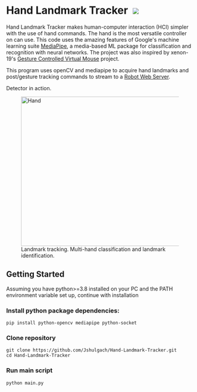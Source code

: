 # Hand Landmark Tracker &nbsp;[![](https://img.shields.io/badge/python-3.8.5-blue.svg)](https://www.python.org/downloads/)
Hand Landmark Tracker makes human-computer interaction (HCI) simpler with the use of hand commands. The hand is the most versatile controller on can use.
This code uses the amazing features of Google's machine learning suite [MediaPipe](https://developers.google.com/mediapipe), a media-based ML package for classification and recognition with neural networks.
The project was also inspired by xenon-19's [Gesture Controlled Virtual Mouse](https://github.com/xenon-19/Gesture-Controlled-Virtual-Mouse) project.

This program uses openCV and mediapipe to acquire hand landmarks and post/gesture tracking commands to stream to a [Robot Web Server](). 

Detector in action.
<figure>
  <img src="https://github.com/Jshulgach/Hand-Landmark-Tracker/blob/main/media/hand-demo.gif" alt="Hand" width="500" height="400"><br>
  <figcaption>Landmark tracking. Multi-hand classification and landmark identification.</figcaption>
</figure>



## Getting Started
Assuming you have python>=3.8 installed on your PC and the PATH environment variable set up, continue with installation

### Install python package dependencies:
~~~
pip install python-opencv mediapipe python-socket
~~~

### Clone repository
~~~
git clone https://github.com/Jshulgach/Hand-Landmark-Tracker.git
cd Hand-Landmark-Tracker
~~~

### Run main script
~~~
python main.py
~~~


